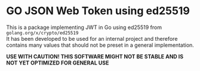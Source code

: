 # GO JSON Web Token using ed25519

This is a package implementing JWT in Go using ed25519 from `golang.org/x/crypto/ed25519`  
It has been developed to be used for an internal project and therefore contains many values that should not be preset in a general implementation.

**USE WITH CAUTION! THIS SOFTWARE MIGHT NOT BE STABLE AND IS NOT YET OPTIMIZED FOR GENERAL USE**
